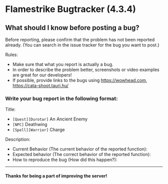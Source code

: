 Flamestrike Bugtracker (4.3.4)
================================

What should I know before posting a bug?
-------------------------
Before reporting, please confirm that the problem has not been reported already. (You can search in the issue tracker for the bug you want to post.)

Rules:
 - Make sure that what you report is actually a bug.
 - In order to describe the problem better, screenshots or video examples are great for our developers!
 - If possible, provide links to the bugs using https://wowhead.com, https://cata-shoot.tauri.hu/

### Write your bug report in the following format:<br>
Title:
  * `[Quest][Durotar]` An Ancient Enemy<br>
  * `[NPC]` Deathwing <br>
  * `[Spell][Warrior]` Charge<br>

Description:
  * Current Behavior (The current behavior of the reported function):
  * Expected behavior (The correct behavior of the reported function):
  * How to reproduce the bug (How did this happen?):

-------------------------
#### Thanks for being a part of improving the server!
